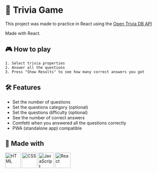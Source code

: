 # 🎲 Trivia Game

This project was made to practice in React using the [Open Trivia DB API](https://opentdb.com/)

Made with React.

## 🎮 How to play

    1. Select trivia properties
    2. Answer all the questions
    3. Press "Show Results" to see how many correct answers you got

## 🛠️ Features

- Set the number of questions
- Set the questions category (optional)
- Set the questions difficulty (optional)
- See the number of correct answers
- Comfetti when you answered all the questions correctly
- PWA (standalone app) compatible

## 🚧 Made with

<div >
	<img width="50" src="https://user-images.githubusercontent.com/25181517/192158954-f88b5814-d510-4564-b285-dff7d6400dad.png" alt="HTML" title="HTML"/>
	<img width="50" src="https://user-images.githubusercontent.com/25181517/183898674-75a4a1b1-f960-4ea9-abcb-637170a00a75.png" alt="CSS" title="CSS"/>
	<img width="50" src="https://user-images.githubusercontent.com/25181517/117447155-6a868a00-af3d-11eb-9cfe-245df15c9f3f.png" alt="JavaScript" title="JavaScript"/>
	<img width="50" src="https://user-images.githubusercontent.com/25181517/183897015-94a058a6-b86e-4e42-a37f-bf92061753e5.png" alt="React" title="React"/>
</div>

